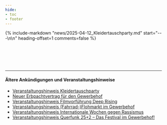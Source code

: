 ```yaml
---
hide:
- toc
- footer
---
```


{% include-markdown "news/2025-04-12_Kleidertauschparty.md" start="---\n\n" heading-offset=1 comments=false %}

<br>

<br>

<br>

<br>

---

#### Ältere Ankündigungen und Veranstaltungshinweise
- [Veranstaltungshinweis Kleidertauschparty](../news/2025-04-12_Kleidertauschparty)
- [Neuer Erbpachtvertrag für den Gewerbehof](../news/2024-12-20_Neuer_Pachtvertrag)
- [Veranstaltungshinweis Filmvorführung Deep Rising](../news/2024-12-22_Deep_Rising_Filmvorführung)
- [Veranstaltungshinweis (Fahrrad-)Flohmarkt im Gewerbehof](../news/2023-05-15_fahrrad-flohmarkt)
- [Veranstaltungshinweis Internationale Wochen gegen Rassismus](../news/2023-03-17_internationale-wochen-gegen-rassismus)
- [Veranstaltungshinweis Querfunk 25+2 – Das Festival im Gewerbehof!](../news/2022-07-02_gewerbehof-fest)
